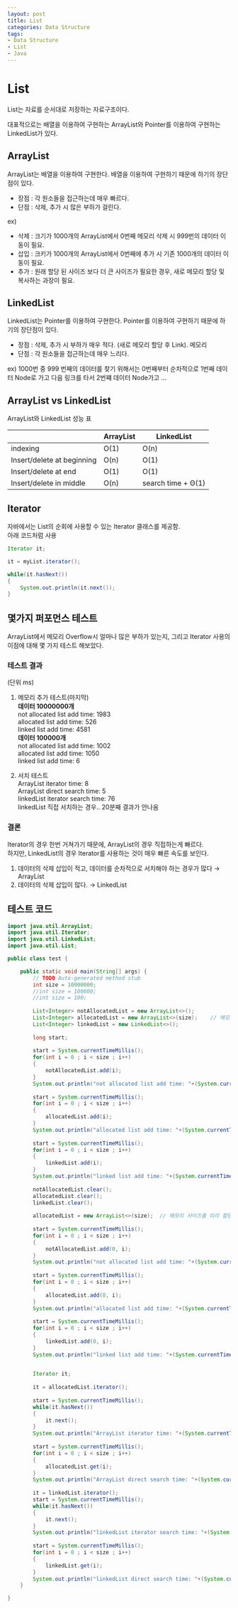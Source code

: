 ```yaml
---
layout: post
title: List
categories: Data Structure
tags: 
- Data Structure
- List
- Java
---
```


# List
List는 자료를 순서대로 저장하는 자료구조이다.  

대표적으로는 배열을 이용하여 구현하는 ArrayList와 Pointer를 이용하여 구현하는 LinkedList가 있다.

## ArrayList
ArrayList는 배열을 이용하여 구현한다. 배열을 이용하여 구현하기 때문에 하기의 장단점이 있다.

- 장점 : 각 원소들을 접근하는데 매우 빠르다.
- 단점 : 삭제, 추가 시 많은 부하가 걸린다.

ex)   
- 삭제 : 크기가 1000개의 ArrayList에서 0번째 메모리 삭제 시 999번의 데이터 이동이 필요.    
- 삽입 : 크키가 1000개의 ArrayList에서 0번째에 추가 시 기존 1000개의 데이터 이동이 필요.
- 추가 : 원래 할당 된 사이즈 보다 더 큰 사이즈가 필요한 경우, 새로 메모리 할당 및 복사하는 과장이 필요.

## LinkedList
LinkedList는 Pointer를 이용하여 구현한다. Pointer를 이용하여 구현하기 때문에 하기의 장단점이 있다.

- 장점 : 삭제, 추가 시 부하가 매우 적다. (새로 메모리 할당 후 Link). 메모리 
- 단점 : 각 원소들을 접근하는데 매우 느리다.

ex) 1000번 중 999 번째의 데이터를 찾기 위해서는 0번째부터 순차적으로 1번째 데이터 Node로 가고 다음 링크를 타서 2번쨰 데이터 Node가고 ... 

## ArrayList vs LinkedList
ArrayList와 LinkedList 성능 표

|         | ArrayList | LinkedList|
|-------|--------|---------|  
|indexing | O(1)      | O(n)      |
|Insert/delete at beginning | O(n)      | O(1)      |
|Insert/delete at end | O(1)      | O(1)      |
|Insert/delete in middle | O(n)      | 	search time + Θ(1)      |

## Iterator
자바에서는 List의 순회에 사용할 수 있는 Iterator 클래스를 제공함.  
아래 코드처럼 사용
```java
Iterator it;

it = myList.iterator();

while(it.hasNext())
{
    System.out.println(it.next());
}
```

## 몇가지 퍼포먼스 테스트
ArrayList에서 메모리 Overflow시 얼마나 많은 부하가 있는지, 그리고 Iterator 사용의 이점에 대해 몇 가지 테스트 해보았다.

### 테스트 결과
(단위 ms)  
1. 메모리 추가 테스트(마지막)  
**데이터 10000000개**  
not allocated list add time: 1983  
allocated list add time: 526  
linked list add time: 4581  
**데이터 100000개**  
not allocated list add time: 1002  
allocated list add time: 1050  
linked list add time: 6  

2. 서치 테스트  
ArrayList iterator time: 8  
ArrayList direct search time: 5  
linkedList iterator search time: 76   
linkedList 직접 서치하는 경우.. 20분째 결과가 안나옴

### 결론
Iterator의 경우 한번 거쳐가기 때문에, ArrayList의 경우 직접하는게 빠르다.  
하지만, LinkedList의 경우 Iterator를 사용하는 것이 매우 빠른 속도를 보인다.

1. 데이터의 삭제 삽입이 적고, 데이터를 순차적으로 서치해야 하는 경우가 많다 → ArrayList
2. 데이터의 삭제 삽입이 많다. → LinkedList


## 테스트 코드
```java
import java.util.ArrayList;
import java.util.Iterator;
import java.util.LinkedList;
import java.util.List;

public class test {

	public static void main(String[] args) {
		// TODO Auto-generated method stub
		int size = 10000000;
		//int size = 100000;
		//int size = 100;
		
		List<Integer> notAllocatedList = new ArrayList<>();
		List<Integer> allocatedList = new ArrayList<>(size);	// 메모리 사이즈를 미리 할당한다.
		List<Integer> linkedList = new LinkedList<>();
				
		long start;
		
		start = System.currentTimeMillis();
		for(int i = 0 ; i < size ; i++)
		{
			notAllocatedList.add(i);
		}
		System.out.println("not allocated list add time: "+(System.currentTimeMillis() - start));
		
		start = System.currentTimeMillis();
		for(int i = 0 ; i < size ; i++)
		{
			allocatedList.add(i);
		}
		System.out.println("allocated list add time: "+(System.currentTimeMillis() - start));
		
		start = System.currentTimeMillis(); 
		for(int i = 0 ; i < size ; i++)
		{
			linkedList.add(i);
		}
		System.out.println("linked list add time: "+(System.currentTimeMillis() - start));
		
		notAllocatedList.clear();
		allocatedList.clear();
		linkedList.clear();
		
		allocatedList = new ArrayList<>(size);	// 메모리 사이즈를 미리 할당한다.
		
		start = System.currentTimeMillis();
		for(int i = 0 ; i < size ; i++)
		{
			notAllocatedList.add(0, i);
		}
		System.out.println("not allocated list add time: "+(System.currentTimeMillis() - start));
		
		start = System.currentTimeMillis();
		for(int i = 0 ; i < size ; i++)
		{
			allocatedList.add(0, i);
		}
		System.out.println("allocated list add time: "+(System.currentTimeMillis() - start));
		
		start = System.currentTimeMillis(); 
		for(int i = 0 ; i < size ; i++)
		{
			linkedList.add(0, i);
		}
		System.out.println("linked list add time: "+(System.currentTimeMillis() - start));
		

		Iterator it;	
		
		it = allocatedList.iterator();
		
		start = System.currentTimeMillis();
		while(it.hasNext())
		{
			it.next();
		}
		System.out.println("ArrayList iterator time: "+(System.currentTimeMillis() - start));
		
		start = System.currentTimeMillis();
		for(int i = 0 ; i < size ; i++)
		{
			allocatedList.get(i);
		}
		System.out.println("ArrayList direct search time: "+(System.currentTimeMillis() - start));
		
		it = linkedList.iterator();		
		start = System.currentTimeMillis();
		while(it.hasNext())
		{			
			it.next();
		}
		System.out.println("linkedList iterator search time: "+(System.currentTimeMillis() - start));
		
		start = System.currentTimeMillis();
		for(int i = 0 ; i < size ; i++)
		{
			linkedList.get(i);
		}
		System.out.println("linkedList direct search time: "+(System.currentTimeMillis() - start));
	}

}
```